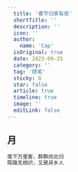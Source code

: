 ```yaml
---
  title: '春节归家有感'
  shortTitle: ''
  description: ''
  icon: ''
  author:
    name: 'Cap'
  isOriginal: true
  date: 2023-09-25
  category: ''
  tag: '随笔'
  sticky: 8
  star: false
  article: true
  timeline: true
  image: ''
  editLink: false
---
```


## 月

```html
南下万里客，群群向北归  
陌路无相识，又是异乡人
```
